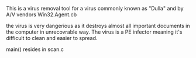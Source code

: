   This is a virus removal tool for a virus commonly 
  known as "Dulla" and by A/V vendors Win32.Agent.cb

  the virus is very dangerious as it destroys almost all
  important documents in the computer in unrecovrable way.
  The virus is a PE infector meaning it's difficult to clean
  and easier to spread.


  main() resides in scan.c
